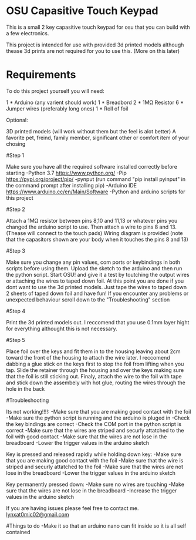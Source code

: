 # OSU Capasitive Touch Keypad

This is a small 2 key capasitive touch keypad for osu that you can build with a few electronics.

This project is intended for use with provided 3d printed models although thease 3d prints are not required for you to use this. (More on this later)

# Requirements

To do this project yourself you will need:

1 * Arduino (any varient should work)
1 * Breadbord
2 * 1MΩ Resistor
6 * Jumper wires (preferably long ones)
1 * Roll of foil

Optional:

3D printed models (will work without them but the feel is alot better)
A favorite pet, freind, family member, significant other or comfort item of your chosing

#Step 1

Make sure you have all the required software installed correctly before starting
-Python 3.7 https://www.python.org/
-Pip https://pypi.org/project/pip/ 
-pynput (run command "pip install pyinput" in the command prompt after installing pip)
-Arduino IDE https://www.arduino.cc/en/Main/Software
-Python and arduino scripts for this project

#Step 2

Attach a 1MΩ resistor between pins 8,10 and 11,13 or whatever pins you changed the arduino script to use. Then attach a wire to pins 8 and 13. (Thease will connect to the touch pads)
Wiring diagram is provided (note that the capasitors shown are your body when it touches the pins 8 and 13)

#Step 3

Make sure you change any pin values, com ports or keybindings in both scripts before using them.
Upload the sketch to the arduino and then run the python script.
Start OSU! and give it a test by toutching the output wires or attaching the wires to taped down foil.
At this point you are done if you dont want to use the 3d printed models. Just tape the wires to taped down 2 sheets of taped down foil and have fun!
If you encounter any problems or unexpected behaviour scroll down to the "Troubleshooting" section

#Step 4

Print the 3d printed models out. I reccomend that you use 0.1mm layer hight for everything althought this is not necessary.

#Step 5

Place foil over the keys and fit them in to the housing leaving about 2cm toward the front of the housing to attach the wire later.
I reccomend dabbing a glue stick on the keys first to stop the foil from lifting when you tap.
Slide the retainer through the housing and over the keys making sure that the foil is still sticking out.
Finaly, attach the wire to the foil with tape and stick down the assembely with hot glue, routing the wires through the hole in the back

#Troubleshooting

Its not working!!!!:
-Make sure that you are making good contact with the foil
-Make sure the python script is running and the arduino is pluged in
-Check the key bindings are correct
-Check the COM port in the python script is correct
-Make sure that the wires are striped and securly attatched to the foil with good contact
-Make sure that the wires are not lose in the breadboard
-Lower the trigger values in the arduino sketch

Key is pressed and released rapidly while holding down key:
-Make sure that you are making good contact with the foil
-Make sure that the wire is striped and securly attatched to the foil
-Make sure that the wires are not lose in the breadboard
-Lower the trigger values in the arduino sketch

Key permanently pressed down:
-Make sure no wires are touching
-Make sure that the wires are not lose in the breadboard
-Increase the trigger values in the arduino sketch

If you are having issues please feel free to contact me. lynxat0mic02@gmail.com

#Things to do
-Make it so that an arduino nano can fit inside so it is all self contained